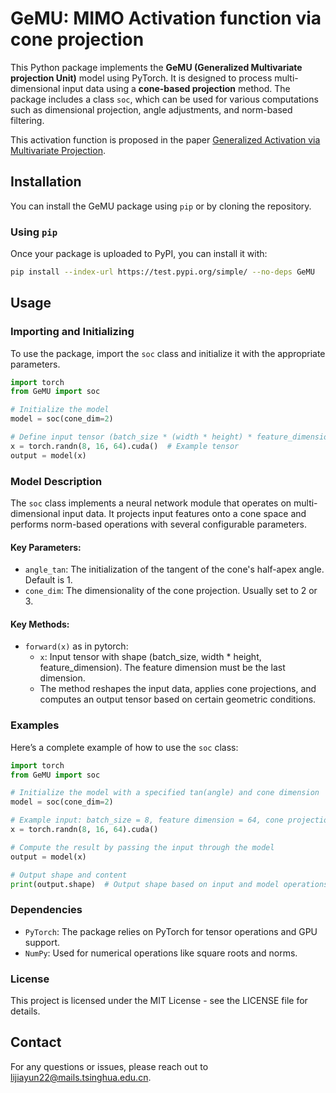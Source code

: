 # GeMU: MIMO Activation function via cone projection

This Python package implements the **GeMU (Generalized Multivariate projection Unit)** model using PyTorch. It is designed to process multi-dimensional input data using a **cone-based projection** method. The package includes a class `soc`, which can be used for various computations such as dimensional projection, angle adjustments, and norm-based filtering.

This activation function is proposed in the paper [Generalized Activation via Multivariate Projection](https://arxiv.org/abs/2309.17194).

## Installation

You can install the GeMU package using `pip` or by cloning the repository.

### Using `pip`
Once your package is uploaded to PyPI, you can install it with:

```bash
pip install --index-url https://test.pypi.org/simple/ --no-deps GeMU
```

## Usage
### Importing and Initializing

To use the package, import the `soc` class and initialize it with the appropriate parameters.
```python
import torch
from GeMU import soc

# Initialize the model
model = soc(cone_dim=2)

# Define input tensor (batch_size * (width * height) * feature_dimension)
x = torch.randn(8, 16, 64).cuda()  # Example tensor
output = model(x)
```

### Model Description

The `soc` class implements a neural network module that operates on multi-dimensional input data. It projects input features onto a cone space and performs norm-based operations with several configurable parameters.

#### Key Parameters:
- `angle_tan`: The initialization of the tangent of the cone's half-apex angle. Default is 1.
- `cone_dim`: The dimensionality of the cone projection. Usually set to 2 or 3.

#### Key Methods:
- `forward(x)` as in pytorch:
    - `x`: Input tensor with shape (batch_size, width * height, feature_dimension). The feature dimension must be the last dimension.
    - The method reshapes the input data, applies cone projections, and computes an output tensor based on certain geometric conditions.

### Examples

Here’s a complete example of how to use the `soc` class:
```python
import torch
from GeMU import soc

# Initialize the model with a specified tan(angle) and cone dimension
model = soc(cone_dim=2)

# Example input: batch_size = 8, feature dimension = 64, cone projection in 2D
x = torch.randn(8, 16, 64).cuda()

# Compute the result by passing the input through the model
output = model(x)

# Output shape and content
print(output.shape)  # Output shape based on input and model operations

```

### Dependencies
- `PyTorch`: The package relies on PyTorch for tensor operations and GPU support.
- `NumPy`: Used for numerical operations like square roots and norms.

### License
This project is licensed under the MIT License - see the LICENSE file for details.  

## Contact
For any questions or issues, please reach out to lijiayun22@mails.tsinghua.edu.cn.
